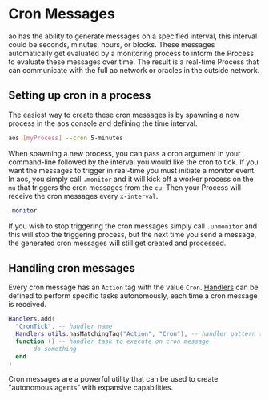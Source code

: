 # Cron Messages

ao has the ability to generate messages on a specified interval, this interval could be seconds, minutes, hours, or blocks. These messages automatically get evaluated by a monitoring process to inform the Process to evaluate these messages over time. The result is a real-time Process that can communicate with the full ao network or oracles in the outside network.

## Setting up cron in a process

The easiest way to create these cron messages is by spawning a new process in the aos console and defining the time interval.

```sh
aos [myProcess] --cron 5-minutes
```

When spawning a new process, you can pass a cron argument in your command-line followed by the interval you would like the cron to tick. If you want the messages to trigger in real-time you must initiate a monitor event. In aos, you simply call `.monitor` and it will kick off a worker process on the `mu` that triggers the cron messages from the `cu`. Then your Process will receive the cron messages every `x-interval`.

```lua
.monitor
```

If you wish to stop triggering the cron messages simply call `.unmonitor` and this will stop the triggering process, but the next time you send a message, the generated cron messages will still get created and processed.

## Handling cron messages

Every cron message has an `Action` tag with the value `Cron`. [Handlers](handlers.md) can be defined to perform specific tasks autonomously, each time a cron message is received.

```lua
Handlers.add(
  "CronTick", -- handler name
  Handlers.utils.hasMatchingTag("Action", "Cron"), -- handler pattern to identify cron message
  function () -- handler task to execute on cron message
    -- do something
  end
)
```

Cron messages are a powerful utility that can be used to create "autonomous agents" with expansive capabilities.
